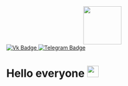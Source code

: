 <div id="header" align="center">
  <img src="https://i.giphy.com/media/v1.Y2lkPTc5MGI3NjExanNsNGR4cHhkbXU5M2E0M2V3cWR4aTlzanBva2pmdnBwdDN2ZDQzayZlcD12MV9pbnRlcm5hbF9naWZfYnlfaWQmY3Q9cw/QXPqYpSyBIMjBTtBbl/giphy.gif" width="100"/>
</div>

<div id="badges">
  <a href="https://vk.com/ashirovaadi">
    <img src="https://img.shields.io/badge/Vk-blue?logo=Vk&logoColor=white&style=for-the-badge" alt="Vk Badge"/>
  </a>
  <a href="https://t.me/kykysik_01">
    <img src="https://img.shields.io/badge/Telegram-turquoise?logo=Telegram&logoColor=white&style=for-the-badge" alt="Telegram Badge"/>
  </a>
</div>

<img src="https://komarev.com/ghpvc/?username=Adileshka18&style=flat-square&color=blue" alt=""/>

<h1>
  Hello everyone
  <img src="https://i.giphy.com/media/v1.Y2lkPTc5MGI3NjExbzh4dHg0eWVqeGo0em5iNng5OWdvNnFmdDZuNnFrcWc1cHA2OG54ZCZlcD12MV9pbnRlcm5hbF9naWZfYnlfaWQmY3Q9cw/X8HopTCcAlKJYqNwvs/giphy.gif" width="30px"/>
</h1>
